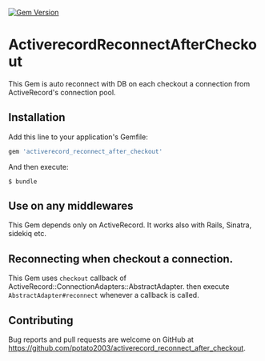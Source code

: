 [![Gem Version](https://badge.fury.io/rb/activerecord_reconnect_after_checkout.svg)](https://badge.fury.io/rb/activerecord_reconnect_after_checkout)

# ActiverecordReconnectAfterCheckout

This Gem is auto reconnect with DB on each checkout a connection from ActiveRecord's connection pool.

## Installation

Add this line to your application's Gemfile:

```ruby
gem 'activerecord_reconnect_after_checkout'
```

And then execute:

    $ bundle

## Use on any middlewares

This Gem depends only on ActiveRecord. It works also with Rails, Sinatra, sidekiq etc.

## Reconnecting when checkout a connection.

This Gem uses `checkout` callback of ActiveRecord::ConnectionAdapters::AbstractAdapter.
then execute `AbstractAdapter#reconnect` whenever a callback is called.

## Contributing

Bug reports and pull requests are welcome on GitHub at https://github.com/potato2003/activerecord_reconnect_after_checkout.
